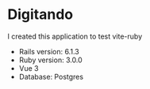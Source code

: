 # Digitando

I created this application to test vite-ruby

* Rails version: 6.1.3
* Ruby version: 3.0.0
* Vue 3
* Database: Postgres
